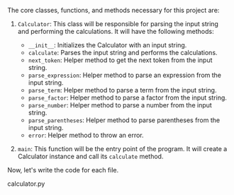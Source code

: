 The core classes, functions, and methods necessary for this project are:

1. `Calculator`: This class will be responsible for parsing the input string and performing the calculations. It will have the following methods:
    - `__init__`: Initializes the Calculator with an input string.
    - `calculate`: Parses the input string and performs the calculations.
    - `next_token`: Helper method to get the next token from the input string.
    - `parse_expression`: Helper method to parse an expression from the input string.
    - `parse_term`: Helper method to parse a term from the input string.
    - `parse_factor`: Helper method to parse a factor from the input string.
    - `parse_number`: Helper method to parse a number from the input string.
    - `parse_parentheses`: Helper method to parse parentheses from the input string.
    - `error`: Helper method to throw an error.

2. `main`: This function will be the entry point of the program. It will create a Calculator instance and call its `calculate` method.

Now, let's write the code for each file.

calculator.py
